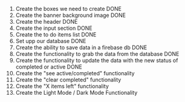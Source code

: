 1. Create the boxes we need to create DONE
2. Create the banner background image DONE
3. Create the header DONE
4. Create the input section DONE
5. Create the to do items list DONE
6. Set upp our database DONE
7. Create the ability to save data in a firebase db DONE
8. Create the functionality to grab the data from the database DONE
9. Create the functionality to update the data with the new status of completed or active DONE
10. Create the "see active/completed" functionality
11. Create the "clear completed" functionality
12. Create the "X items left" functionality 
13. Create the Light Mode / Dark Mode Functionality